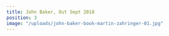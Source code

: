 ```yaml
---
title: John Baker, Out Sept 2018
position: 3
image: "/uploads/john-baker-book-martin-zahringer-01.jpg"
---
```


